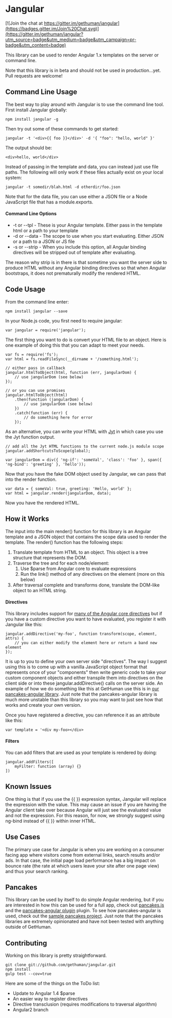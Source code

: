 
Jangular
==========

[![Join the chat at https://gitter.im/gethuman/jangular](https://badges.gitter.im/Join%20Chat.svg)](https://gitter.im/gethuman/jangular?utm_source=badge&utm_medium=badge&utm_campaign=pr-badge&utm_content=badge)

This library can be used to render Angular 1.x templates on the server or command line.

Note that this library is in beta and should not be used in production...yet. Pull
requests are welcome!

## Command Line Usage

The best way to play around with Jangular is to use the command line tool. First install
Jangular globally:

```
npm install jangular -g
```

Then try out some of these commands to get started:

```
jangular -t '<div>{{ foo }}</div>' -d '{ "foo": "hello, world" }'
```

The output should be:

```
<div>hello, world</div>
```

Instead of passing in the template and data, you can instead just use file paths.
The following will only work if these files actually exist on your local system:

```
jangular -t somedir/blah.html -d otherdir/foo.json
```

Note that for the data file, you can use either a JSON file or a Node JavaScript
file that has a module.exports.

#### Command Line Options

* -t or --tpl - These is your Angular template. Either pass in the template html or a path to your template
* -d or --data - The scope to use when you start evaluating. Either JSON or a path to a JSON or JS file
* -s or --strip - When you include this option, all Angular binding directives will be stripped out of template after evaluating.

The reason why strip is in there is that sometime you want the server side to
produce HTML without any Angular binding directives so that when Angular bootstraps, it does
not prematurally modify the rendered HTML.

## Code Usage

From the command line enter:

```
npm install jangular --save
```

In your Node.js code, you first need to require jangular:

```
var jangular = require('jangular');
```

The first thing you want to do is convert your HTML file to an object. Here is one
example of doing this that you can adapt to meet your needs.

```
var fs = require('fs');
var html = fs.readFileSync(__dirname + '/something.html');

// either pass in callback
jangular.htmlToObject(html, function (err, jangularDom) {
    // use jangularDom (see below)
});

// or you can use promises
jangular.htmlToObject(html)
    .then(function (jangularDom) {
        // use jangularDom (see below)
    })
    .catch(function (err) {
        // do something here for error
    });

```

As an alternative, you can write your HTML with [Jyt](https://github.com/gethuman/jyt)
in which case you use the Jyt function output.

```
// add all the Jyt HTML functions to the current node.js module scope
jangular.addShortcutsToScope(global);

var jangularDom = div({ 'ng-if': 'someVal', 'class': 'foo' }, span({ 'ng-bind': 'greeting' }, 'hello'));
```

Now that you have the fake DOM object used by Jangular, we can pass that into the render function.

```
var data = { someVal: true, greeting: 'Hello, world' };
var html = jangular.render(jangularDom, data);

```

Now you have the rendered HTML.

## How it Works

The input into the main render() function for this library is an Angular template and a JSON object
that contains the scope data used to render the template. The render() function has the following
steps:

1. Translate template from HTML to an object. This object is a tree structure that represents the DOM.
1. Traverse the tree and for each node/element:
    1. Use $parse from Angular core to evaluate expressions
    1. Run the link() method of any directives on the element (more on this below)
1. After traversal complete and transforms done, translate the DOM-like object to an HTML string.

#### Directives

This library includes support for [many of the Angular core directives](https://github.com/gethuman/jangular/tree/master/lib/directives)
but if you have a custom directive you want to have evaluated, you register it with Jangular like this:

```
jangular.addDirective('my-foo', function transform(scope, element, attrs) {
    // you can either modify the element here or return a band new element
});
```

It is up to you to define your own server side "directives". The way I suggest using this
is to come up with a vanilla JavaScript object format that represents once of your
"components" then write generic code to take your custom component objects and either
transpile them into directives on the client side or into these jangular.addDirective()
calls on the server side. An example of how we do something like this at GetHuman use this is in
[our pancakes-angular library](https://github.com/gethuman/pancakes-angular/blob/master/lib/middleware/jng.directives.js#L356).
Just note that the pancakes-angular library is much more unstable than this library so you may
want to just see how that works and create your own version.

Once you have registered a directive, you can reference it as an attribute like this:

```
var template = '<div my-foo></div>
```

#### Filters

You can add filters that are used as your template is rendered by doing:

```
jangular.addFilters([
    myFilter: function (array) {}
])
```

## Known Issues

One thing is that if you use the {{ }} expression syntax, Jangular will replace the
expression with the value. This may cause an issue if you are having the Angular
client take over because Angular will just see the evaluated value and not the
expression. For this reason, for now, we strongly suggest using ng-bind instead
of {{ }} within inner HTML.

## Use Cases

The primary use case for Jangular is when you are working on a consumer facing
app where visitors come from external links, search results and/or ads. In that case,
the initial page load performance has a big impact on bounce rate (the rate at which
users leave your site after one page view) and thus your search ranking.

## Pancakes

This library can be used by itself to do simple Angular rendering, but if you are
interested in how this can be used for a full app, check out [pancakes.js](https://github.com/gethuman/pancakes)
and the [pancakes-angular plugin](https://github.com/gethuman/pancakes-angular) plugin.
To see how pancakes-angular is used, check out the
[sample pancakes project](https://github.com/gethuman/pancakes-sample). Just note that
the pancakes libraries are extremely opinionated and have not been tested with
anything outside of GetHuman.

## Contributing

Working on this library is pretty straightforward.

```
git clone git://github.com/gethuman/jangular.git
npm install
gulp test --cov=true
```

Here are some of the things on the ToDo list:

* Update to Angular 1.4 $parse
* An easier way to register directives
* Directive transclusion (requires modifications to traversal algorithm)
* Angular2 branch
